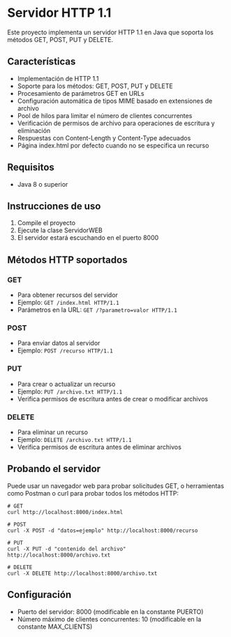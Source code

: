 # Servidor HTTP 1.1

Este proyecto implementa un servidor HTTP 1.1 en Java que soporta los métodos GET, POST, PUT y DELETE.

## Características

- Implementación de HTTP 1.1
- Soporte para los métodos: GET, POST, PUT y DELETE
- Procesamiento de parámetros GET en URLs
- Configuración automática de tipos MIME basado en extensiones de archivo
- Pool de hilos para limitar el número de clientes concurrentes
- Verificación de permisos de archivo para operaciones de escritura y eliminación
- Respuestas con Content-Length y Content-Type adecuados
- Página index.html por defecto cuando no se especifica un recurso

## Requisitos

- Java 8 o superior

## Instrucciones de uso

1. Compile el proyecto
2. Ejecute la clase ServidorWEB
3. El servidor estará escuchando en el puerto 8000

## Métodos HTTP soportados

### GET
- Para obtener recursos del servidor
- Ejemplo: `GET /index.html HTTP/1.1`
- Parámetros en la URL: `GET /?parametro=valor HTTP/1.1`

### POST
- Para enviar datos al servidor
- Ejemplo: `POST /recurso HTTP/1.1`

### PUT
- Para crear o actualizar un recurso
- Ejemplo: `PUT /archivo.txt HTTP/1.1`
- Verifica permisos de escritura antes de crear o modificar archivos

### DELETE
- Para eliminar un recurso
- Ejemplo: `DELETE /archivo.txt HTTP/1.1`
- Verifica permisos de escritura antes de eliminar archivos

## Probando el servidor

Puede usar un navegador web para probar solicitudes GET, o herramientas como Postman o curl para probar todos los métodos HTTP:

```
# GET
curl http://localhost:8000/index.html

# POST
curl -X POST -d "datos=ejemplo" http://localhost:8000/recurso

# PUT
curl -X PUT -d "contenido del archivo" http://localhost:8000/archivo.txt

# DELETE
curl -X DELETE http://localhost:8000/archivo.txt
```

## Configuración

- Puerto del servidor: 8000 (modificable en la constante PUERTO)
- Número máximo de clientes concurrentes: 10 (modificable en la constante MAX_CLIENTS)
